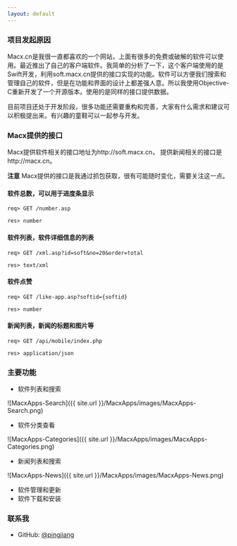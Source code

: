 ```yaml
---
layout: default
---
```


### 项目发起原因

Macx.cn是我很一直都喜欢的一个网站，上面有很多的免费或破解的软件可以使用。最近推出了自己的客户端软件。我简单的分析了一下，这个客户端使用的是Swift开发，利用soft.macx.cn提供的接口实现的功能。软件可以方便我们搜索和管理自己的软件，但是在功能和界面的设计上都差强人意。所以我使用Objective-C重新开发了一个开源版本。使用的是同样的接口提供数据。

目前项目还处于开发阶段，很多功能还需要重构和完善，大家有什么需求和建议可以积极提出来。有兴趣的童鞋可以一起参与开发。

### Macx提供的接口

Macx提供软件相关的接口地址为http://soft.macx.cn， 提供新闻相关的接口是http://macx.cn。

**注意** Macx提供的接口是我通过抓包获取，很有可能随时变化，需要关注这一点。

#### 软件总数，可以用于进度条显示

    req> GET /number.asp

    res> number

#### 软件列表，软件详细信息的列表

    req> GET /xml.asp?id=soft&no=20&order=total

    res> text/xml

#### 软件点赞

    req> GET /like-app.asp?softid={softid}

    res> number

#### 新闻列表，新闻的标题和图片等

    req> GET /api/mobile/index.php

    res> application/json

### 主要功能

* 软件列表和搜索

![MacxApps-Search]({{ site.url }}/MacxApps/images/MacxApps-Search.png)

* 软件分类查看

![MacxApps-Categories]({{ site.url }}/MacxApps/images/MacxApps-Categories.png)

* 新闻列表和搜索

![MacxApps-News]({{ site.url }}/MacxApps/images/MacxApps-News.png)

* 软件管理和更新
* 软件下载和安装

### 联系我

* GitHub: [@pingjiang](https://github.com/pingjiang)
